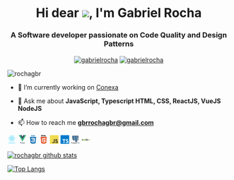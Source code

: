 <h1 align="center">Hi dear <img src="https://raw.githubusercontent.com/kaueMarques/kaueMarques/master/hi.gif" width="30px">, I'm Gabriel Rocha</h1>
<h3 align="center">A Software developer passionate on Code Quality and Design Patterns</h3>

<p align="center">
<a href="https://twitter.com/RochaGbr" target="blank"><img align="center" src="https://www.iconsdb.com/icons/preview/gray/twitter-xxl.png" alt="gabrielrocha" height="20" width="20" /></a>
<a href="www.linkedin.com/in/rochagbr" target="blank"><img align="center" src="https://www.iconsdb.com/icons/preview/gray/linkedin-xxl.png" alt="gabrielrocha" height="20" width="20" /></a>
<!-- <a href="https://fb.com/rochaGbr" target="blank"><img align="center" src="https://cdn.jsdelivr.net/npm/simple-icons@3.0.1/icons/facebook.svg" alt="gabrielrocha" height="20" width="20" /></a> -->
<!-- <a href="https://instagram.com/rochaGabr" target="blank"><img align="center" src="https://cdn.jsdelivr.net/npm/simple-icons@3.0.1/icons/instagram.svg" alt="gabrielrocha" height="20" width="20" /></a> -->
</p>

<p align="left"> <img src="https://komarev.com/ghpvc/?username=rochagbr" alt="rochagbr" /> </p>


- 🔭 I’m currently working on [Conexa](https://www.conexasaude.com.br)

- 💬 Ask me about **JavaScript, Typescript HTML, CSS, ReactJS, VueJS NodeJS**

- 📫 How to reach me **gbrrochagbr@gmail.com**

<p align="left">
<img src="https://raw.githubusercontent.com/devicons/devicon/master/icons/react/react-original-wordmark.svg" alt="react" width="20" height="20"/>
<img src="https://raw.githubusercontent.com/devicons/devicon/master/icons/vuejs/vuejs-original-wordmark.svg" alt="vuejs" width="20" height="20"/>
<img src="https://raw.githubusercontent.com/devicons/devicon/master/icons/css3/css3-plain-wordmark.svg" alt="css3"  width="20" height="20"/>
<img src="https://raw.githubusercontent.com/devicons/devicon/master/icons/html5/html5-original-wordmark.svg" alt="html5"  width="20" height="20"/>
<img src="https://raw.githubusercontent.com/devicons/devicon/master/icons/javascript/javascript-original.svg" alt="javascript" width="20" height="20"/>
<img src="https://raw.githubusercontent.com/devicons/devicon/master/icons/typescript/typescript-original.svg" alt="typescript" width="20" height="20"/>
<img src="https://raw.githubusercontent.com/devicons/devicon/master/icons/postgresql/postgresql-original-wordmark.svg" alt="postgresql" width="20" height="20"/>
<img src="https://raw.githubusercontent.com/devicons/devicon/master/icons/nodejs/nodejs-original-wordmark.svg" alt="nodejs" width="20" height="20"/></p><p align="center">

  [![rochagbr github stats](https://github-readme-stats.vercel.app/api?username=rochagbr&show_icons=true&title_color=fff&icon_color=37aaff&text_color=f8f8f2&bg_color=171c24&count_private=true)](https://github.com/rochagbr)

[![Top Langs](https://github-readme-stats.vercel.app/api/top-langs/?username=rochagbr&layout=compact&title_color=fff&text_color=f8f8f2&hide=java&bg_color=171c24)](https://github.com/rochagbr)



<!--
**rochagbr/rochagbr** is a ✨ _special_ ✨ repository because its `README.md` (this file) appears on your GitHub profile.

Here are some ideas to get you started:

- 🔭 I’m currently working on ...
- 🌱 I’m currently learning ...
- 👯 I’m looking to collaborate on ...
- 🤔 I’m looking for help with ...
- 💬 Ask me about ...
- 📫 How to reach me: ...
- 😄 Pronouns: ...
- ⚡ Fun fact: ...
-->
